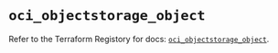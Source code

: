 # `oci_objectstorage_object`

Refer to the Terraform Registory for docs: [`oci_objectstorage_object`](https://registry.terraform.io/providers/oracle/oci/6.18.0/docs/resources/objectstorage_object).
